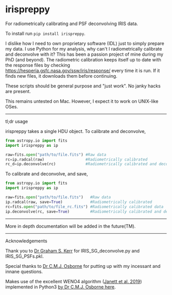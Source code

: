 # irispreppy
For radiometrically calibrating and PSF deconvolving IRIS data.

To install run `pip install irispreppy`.

I dislike how I need to own proprietary software (IDL) just to simply prepare my data. I use Python for my analysis, why can't I radiometrically calibrate and deconvolve with it?
This has been a passion project of mine during my PhD (and beyond). The radiometric calibration keeps itself up to date with the response files by checking https://hesperia.gsfc.nasa.gov/ssw/iris/response/ every time it is run. If it finds new files, it downloads them before continuing.

These scripts should be general purpose and "just work". No janky hacks are present.

This remains untested on Mac. However, I expect it to work on UNIX-like OSes.

---

tl;dr usage

irispreppy takes a single HDU object. To calibrate and deconvolve,

```python
from astropy.io import fits
import irispreppy as ip

raw=fits.open("path/to/file.fits") #Raw data
rc=ip.radcal(raw)                  #Radiometrically calibrated
rc_d=ip.deconvolve(rc)             #Radiometrically calibrated and deconvolved
```

To calibrate and deconvolve, and save,

```python
from astropy.io import fits
import irispreppy as ip

raw=fits.open("path/to/file.fits")   #Raw data
ip.radcal(raw, save=True)            #Radiometrically calibrated
rc=fits.open("path/to/file_rc.fits") #Radiometrically calibrated data
ip.deconvolve(rc, save=True)	     #Radiometrically calibrated and deconvolved
```

---

More in depth documentation will be added in the future(TM).

---

Acknowledgements

Thank you to [Dr Graham S. Kerr](https://github.com/grahamkerr) for IRIS_SG_deconvolve.py and IRIS_SG_PSFs.pkl.

Special thanks to [Dr C.M.J. Osborne](https://github.com/Goobley) for putting up with my incessant and innane questions.

Makes use of the excellent WENO4 algorithm ([Janett et al. 2019](https://ui.adsabs.harvard.edu/abs/2019A%26A...624A.104J/abstract)) implemented in Python3 [by Dr C.M.J. Osborne here](https://github.com/Goobley/Weno4Interpolation).
